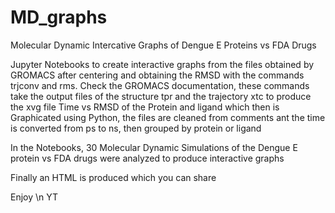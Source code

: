 # MD_graphs
Molecular Dynamic Intercative Graphs of Dengue E Proteins vs FDA Drugs

Jupyter Notebooks to create interactive graphs from the files obtained by GROMACS after centering and obtaining the RMSD
with the commands trjconv and rms. Check the GROMACS documentation, these commands take the output files of the structure
tpr and the trajectory xtc to produce the xvg file Time vs RMSD of the Protein and ligand which then is Graphicated using
Python, the files are cleaned from comments ant the time is converted from ps to ns, then grouped by protein or ligand

In the Notebooks, 30 Molecular Dynamic Simulations of the Dengue E protein vs FDA drugs were analyzed to produce
interactive graphs 

Finally an HTML is produced which you can share 

Enjoy \n
YT
